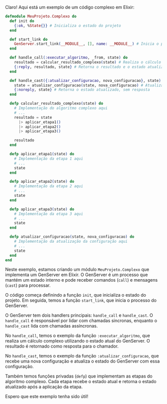 Claro! Aqui está um exemplo de um código complexo em Elixir:

```elixir
defmodule MeuProjeto.Complexo do
  def init do
    {:ok, %State{}} # Inicializa o estado do projeto
  end

  def start_link do
    GenServer.start_link(__MODULE__, [], name: __MODULE__) # Inicia o processo do GenServer
  end

  def handle_call(:executar_algoritmo, _from, state) do
    resultado = calcular_resultado_complexo(state) # Realiza o cálculo complexo
    {:reply, resultado, state} # Retorna o resultado e o estado atualizado
  end

  def handle_cast({:atualizar_configuracao, nova_configuracao}, state) do
    state = atualizar_configuracao(state, nova_configuracao) # Atualiza a configuração
    {:noreply, state} # Retorna o estado atualizado, sem resposta
  end

  defp calcular_resultado_complexo(state) do
    # Implementação do algoritmo complexo aqui
    # ...
    resultado = state
      |> aplicar_etapa1()
      |> aplicar_etapa2()
      |> aplicar_etapa3()

    resultado
  end

  defp aplicar_etapa1(state) do
    # Implementação da etapa 1 aqui
    # ...
    state
  end

  defp aplicar_etapa2(state) do
    # Implementação da etapa 2 aqui
    # ...
    state
  end

  defp aplicar_etapa3(state) do
    # Implementação da etapa 3 aqui
    # ...
    state
  end

  defp atualizar_configuracao(state, nova_configuracao) do
    # Implementação da atualização da configuração aqui
    # ...
    state
  end
end
```

Neste exemplo, estamos criando um módulo `MeuProjeto.Complexo` que implementa um GenServer em Elixir. O GenServer é um processo que mantém um estado interno e pode receber comandos (`call`) e mensagens (`cast`) para processar.

O código começa definindo a função `init`, que inicializa o estado do projeto. Em seguida, temos a função `start_link`, que inicia o processo do GenServer.

O GenServer tem dois handlers principais: `handle_call` e `handle_cast`. O `handle_call` é responsável por lidar com chamadas sincronas, enquanto o `handle_cast` lida com chamadas assíncronas.

No `handle_call`, temos o exemplo da função `:executar_algoritmo`, que realiza um cálculo complexo utilizando o estado atual do GenServer. O resultado é retornado como resposta para o chamador.

No `handle_cast`, temos o exemplo da função `:atualizar_configuracao`, que recebe uma nova configuração e atualiza o estado do GenServer com essa configuração.

Também temos funções privadas (`defp`) que implementam as etapas do algoritmo complexo. Cada etapa recebe o estado atual e retorna o estado atualizado após a aplicação da etapa.

Espero que este exemplo tenha sido útil!